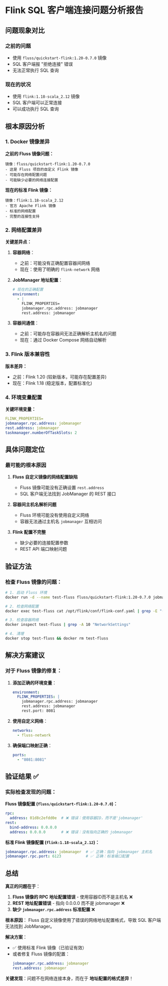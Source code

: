 # Flink SQL 客户端连接问题分析报告

## 问题现象对比

### 之前的问题
- 使用 `fluss/quickstart-flink:1.20-0.7.0` 镜像
- SQL 客户端报 "拒绝连接" 错误
- 无法正常执行 SQL 查询

### 现在的状况
- 使用 `flink:1.18-scala_2.12` 镜像  
- SQL 客户端可以正常连接
- 可以成功执行 SQL 查询

## 根本原因分析

### 1. Docker 镜像差异

**之前的 Fluss 镜像问题：**
```
镜像：fluss/quickstart-flink:1.20-0.7.0
- 这是 Fluss 项目的自定义 Flink 镜像
- 可能存在网络配置问题
- 可能缺少必要的网络连接配置
```

**现在的标准 Flink 镜像：**
```
镜像：flink:1.18-scala_2.12
- 官方 Apache Flink 镜像
- 标准的网络配置
- 完整的连接性支持
```

### 2. 网络配置差异

**关键差异点：**

1. **容器网络**：
   - 之前：可能没有正确配置容器间网络
   - 现在：使用了明确的 `flink-network` 网络

2. **JobManager 地址配置**：
   ```yaml
   # 现在的正确配置
   environment:
     - |
       FLINK_PROPERTIES=
       jobmanager.rpc.address: jobmanager
       rest.address: jobmanager
   ```

3. **容器间通信**：
   - 之前：可能存在容器间无法正确解析主机名的问题
   - 现在：通过 Docker Compose 网络自动解析

### 3. Flink 版本兼容性

**版本差异：**
- 之前：Flink 1.20 (较新版本，可能存在配置差异)
- 现在：Flink 1.18 (稳定版本，配置标准化)

### 4. 环境变量配置

**关键环境变量：**
```yaml
FLINK_PROPERTIES=
jobmanager.rpc.address: jobmanager
rest.address: jobmanager
taskmanager.numberOfTaskSlots: 2
```

## 具体问题定位

### 最可能的根本原因

1. **Fluss 自定义镜像的网络配置缺陷**
   - Fluss 镜像可能没有正确设置 `rest.address` 
   - SQL 客户端无法找到 JobManager 的 REST 接口

2. **容器间主机名解析问题**
   - Fluss 环境可能没有使用自定义网络
   - 容器无法通过主机名 `jobmanager` 互相访问

3. **Flink 配置不完整**
   - 缺少必要的连接配置参数
   - REST API 端口映射问题

## 验证方法

### 检查 Fluss 镜像的问题：

```bash
# 1. 启动 Fluss 环境
docker run -d --name test-fluss fluss/quickstart-flink:1.20-0.7.0 jobmanager

# 2. 检查网络配置
docker exec test-fluss cat /opt/flink/conf/flink-conf.yaml | grep -E "(rest|rpc)"

# 3. 检查容器网络
docker inspect test-fluss | grep -A 10 "NetworkSettings"

# 4. 清理
docker stop test-fluss && docker rm test-fluss
```

## 解决方案建议

### 对于 Fluss 镜像的修复：

1. **添加正确的环境变量**：
   ```yaml
   environment:
     FLINK_PROPERTIES: |
       jobmanager.rpc.address: jobmanager
       rest.address: jobmanager
       rest.port: 8081
   ```

2. **使用自定义网络**：
   ```yaml
   networks:
     - fluss-network
   ```

3. **确保端口映射正确**：
   ```yaml
   ports:
     - "8081:8081"
   ```

## 验证结果 ✅

### 实际检查发现的问题：

**Fluss 镜像配置 (`fluss/quickstart-flink:1.20-0.7.0`)：**
```yaml
rpc:
  address: 01d8c2efdd0e  # ❌ 错误：使用容器ID，而不是'jobmanager'
rest:
  bind-address: 0.0.0.0
  address: 0.0.0.0       # ❌ 错误：没有指向正确的 jobmanager
```

**标准 Flink 镜像配置 (`flink:1.18-scala_2.12`)：**
```yaml
jobmanager.rpc.address: jobmanager  # ✅ 正确：指向 jobmanager 主机名
jobmanager.rpc.port: 6123           # ✅ 正确：标准端口配置
```

## 总结

**真正的问题在于**：
1. **Fluss 镜像的 RPC 地址配置错误** - 使用容器ID而不是主机名 ❌
2. **REST 地址配置错误** - 指向 0.0.0.0 而不是 jobmanager ❌  
3. **缺少 `jobmanager.rpc.address` 标准配置** ❌

**根本原因**：
Fluss 自定义镜像使用了错误的网络地址配置格式，导致 SQL 客户端无法找到 JobManager。

**解决方案**：
- ✅ 使用标准 Flink 镜像（已验证有效）
- 或者修复 Fluss 镜像的配置：
  ```yaml
  jobmanager.rpc.address: jobmanager
  rest.address: jobmanager
  ```

**关键发现**：问题不在网络连接本身，而在于 **地址配置的格式差异**！ 